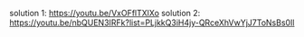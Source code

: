 solution 1: https://youtu.be/VxOFflTXlXo
solution 2: https://youtu.be/nbQUEN3IRFk?list=PLjkkQ3iH4jy-QRceXhVwYjJ7ToNsBs0Il